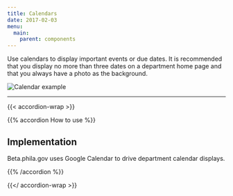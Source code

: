```yaml
---
title: Calendars
date: 2017-02-03
menu:
  main:
    parent: components
---
```


Use calendars to display important events or due dates. It is recommended that you display no more than three dates on a department home page and that you always have a photo as the background.

![Calendar example](/standards-docs/img/components/calendar-example.jpg)

---

{{< accordion-wrap >}}


{{% accordion How to use %}}
## Implementation

Beta.phila.gov uses Google Calendar to drive department calendar displays.

{{% /accordion %}}

{{</ accordion-wrap >}}

